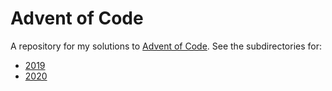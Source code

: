 # Advent of Code

A repository for my solutions to [Advent of Code](https://adventofcode.com/). See the subdirectories for:
* [2019](2019)
* [2020](2020)
